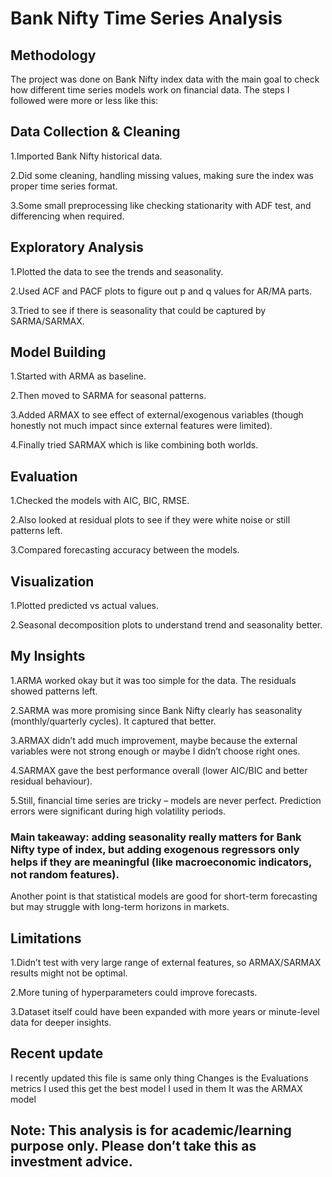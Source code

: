 # Bank Nifty Time Series Analysis
## Methodology

The project was done on Bank Nifty index data with the main goal to check how different time series models work on financial data. The steps I followed were more or less like this:

## Data Collection & Cleaning

1.Imported Bank Nifty historical data.

2.Did some cleaning, handling missing values, making sure the index was proper time series format.

3.Some small preprocessing like checking stationarity with ADF test, and differencing when required.

## Exploratory Analysis

1.Plotted the data to see the trends and seasonality.

2.Used ACF and PACF plots to figure out p and q values for AR/MA parts.

3.Tried to see if there is seasonality that could be captured by SARMA/SARMAX.

## Model Building

1.Started with ARMA as baseline.

2.Then moved to SARMA for seasonal patterns.

3.Added ARMAX to see effect of external/exogenous variables (though honestly not much impact since external features were limited).

4.Finally tried SARMAX which is like combining both worlds.

## Evaluation

1.Checked the models with AIC, BIC, RMSE.

2.Also looked at residual plots to see if they were white noise or still patterns left.

3.Compared forecasting accuracy between the models.

## Visualization

1.Plotted predicted vs actual values.

2.Seasonal decomposition plots to understand trend and seasonality better.

## My Insights

1.ARMA worked okay but it was too simple for the data. The residuals showed patterns left.

2.SARMA was more promising since Bank Nifty clearly has seasonality (monthly/quarterly cycles). It captured that better.

3.ARMAX didn’t add much improvement, maybe because the external variables were not strong enough or maybe I didn’t choose right ones.

4.SARMAX gave the best performance overall (lower AIC/BIC and better residual behaviour).

5.Still, financial time series are tricky – models are never perfect. Prediction errors were significant during high volatility periods.

### Main takeaway: adding seasonality really matters for Bank Nifty type of index, but adding exogenous regressors only helps if they are meaningful (like macroeconomic indicators, not random features).

Another point is that statistical models are good for short-term forecasting but may struggle with long-term horizons in markets.

## Limitations

1.Didn’t test with very large range of external features, so ARMAX/SARMAX results might not be optimal.

2.More tuning of hyperparameters could improve forecasts.

3.Dataset itself could have been expanded with more years or minute-level data for deeper insights.

## Recent update
I recently updated this file is same only thing Changes is the Evaluations metrics I used this get the best model I used in them It was the ARMAX model 

## Note: This analysis is for academic/learning purpose only. Please don’t take this as investment advice.
